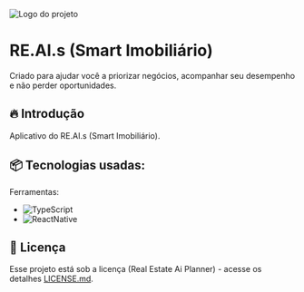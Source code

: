 ![Logo do projeto](https://play-lh.googleusercontent.com/36IHwX8Pe_qLHG_wbGneKvAZuUwJ70Tcn_h3HdfPulh6h5X_4XKjZ9NGzV9oMyjJ0Xk=w240-h480-rw)

# RE.AI.s (Smart Imobiliário)
Criado para ajudar você a priorizar negócios, acompanhar seu desempenho e não perder oportunidades.

## 🔥 Introdução
Aplicativo do RE.AI.s (Smart Imobiliário).

## 📦 Tecnologias usadas:

Ferramentas:
* ![TypeScript](https://img.shields.io/badge/typescript-%23323330.svg?style=for-the-badge&logo=typescript&logoColor=%23F7DF1E)
* ![ReactNative](https://img.shields.io/badge/reactnative-%2320232a.svg?style=for-the-badge&logo=react&logoColor=%2361DAFB)

## 📄 Licença

Esse projeto está sob a licença (Real Estate Ai Planner) - acesse os detalhes [LICENSE.md](https://realestateaiplanner.com.br).
